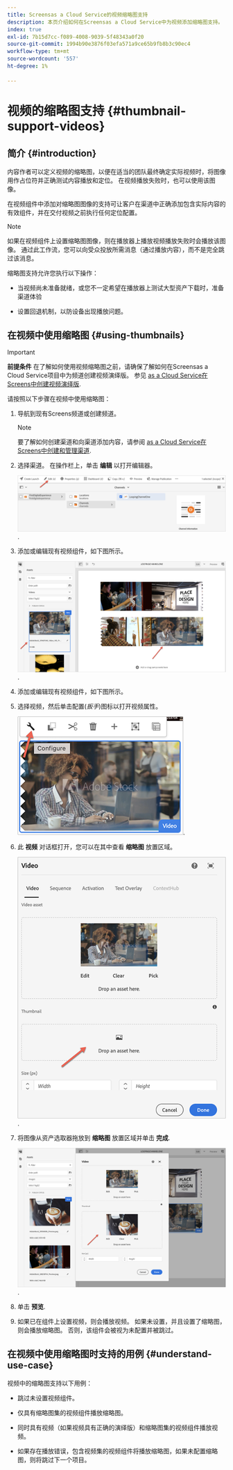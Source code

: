 ```yaml
---
title: Screensas a Cloud Service的视频缩略图支持
description: 本页介绍如何在Screensas a Cloud Service中为视频添加缩略图支持。
index: true
exl-id: 7b15d7cc-f089-4008-9039-5f48343a0f20
source-git-commit: 1994b90e3876f03efa571a9ce65b9fb8b3c90ec4
workflow-type: tm+mt
source-wordcount: '557'
ht-degree: 1%

---
```


# 视频的缩略图支持 {#thumbnail-support-videos}

## 简介 {#introduction}

内容作者可以定义视频的缩略图，以便在适当的团队最终确定实际视频时，将图像用作占位符并正确测试内容播放和定位。 在视频播放失败时，也可以使用该图像。

在视频组件中添加对缩略图图像的支持可让客户在渠道中正确添加包含实际内容的有效组件，并在交付视频之前执行任何定位配置。

>[!NOTE]
>如果在视频组件上设置缩略图图像，则在播放器上播放视频播放失败时会播放该图像。 通过此工作流，您可以向受众投放所需消息（通过播放内容），而不是完全跳过该消息。

缩略图支持允许您执行以下操作：

* 当视频尚未准备就绪，或您不一定希望在播放器上测试大型资产下载时，准备渠道体验

* 设置回退机制，以防设备出现播放问题。

## 在视频中使用缩略图 {#using-thumbnails}

>[!IMPORTANT]
>**前提条件**
>在了解如何使用视频缩略图之前，请确保了解如何在Screensas a Cloud Service项目中为频道创建视频演绎版。 参见 [as a Cloud Service在Screens中创建视频演绎版](/help/screens-cloud/configuring/creating-screens-video-renditions-cloud-service.md).

请按照以下步骤在视频中使用缩略图：

1. 导航到现有Screens频道或创建频道。

   >[!NOTE]
   >要了解如何创建渠道和向渠道添加内容，请参阅 [as a Cloud Service在Screens中创建和管理渠道](https://experienceleague.adobe.com/docs/experience-manager-cloud-service/content/screens-as-cloud-service/create-content/creating-channels-screens-cloud.html?lang=en).

1. 选择渠道。 在操作栏上，单击 **编辑** 以打开编辑器。


   ![操作栏上的“编辑”按钮](/help/screens-cloud/using-core-product-features/assets/thumbnail-1.png).

1. 添加或编辑现有视频组件，如下图所示。

   ![高亮显示的视频资源图像](/help/screens-cloud/using-core-product-features/assets/thumbnail-2.png).

1. 添加或编辑现有视频组件，如下图所示。

1. 选择视频，然后单击配置(*扳手*)图标以打开视频属性。

   ![选定的视频资源图像，带有指向“配置”图标的箭头，被描绘为扳手。 工具栏上](/help/screens-cloud/using-core-product-features/assets/thumbnail-3.png).

1. 此 **视频** 对话框打开，您可以在其中查看 **缩略图** 放置区域。

   ![显示视频资源图像的视频对话框和缩略图下拉框](/help/screens-cloud/using-core-product-features/assets/thumbnail-4.png).

1. 将图像从资产选取器拖放到 **缩略图** 放置区域并单击 **完成**.

   ![资源图像选取器显示在“视频”对话框后面，图像资源显示在缩略图拖放框中](/help/screens-cloud/using-core-product-features/assets/thumbnail-5.png).

1. 单击 **预览**.

1. 如果已在组件上设置视频，则会播放视频。 如果未设置，并且设置了缩略图，则会播放缩略图。 否则，该组件会被视为未配置并被跳过。

## 在视频中使用缩略图时支持的用例 {#understand-use-case}

视频中的缩略图支持以下用例：

* 跳过未设置视频组件。

* 仅具有缩略图集的视频组件播放缩略图。

* 同时具有视频（如果视频具有正确的演绎版）和缩略图集的视频组件播放视频。

* 如果存在播放错误，包含视频集的视频组件将播放缩略图，如果未配置缩略图，则将跳过下一个项目。
